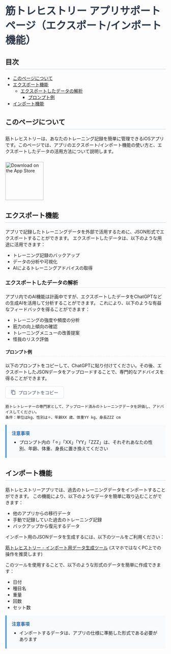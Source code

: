 <div class="page-title">
  <h1>筋トレヒストリー アプリサポートページ（エクスポート/インポート機能）</h1>
</div>

## 目次

- [このページについて](#このページについて)
- [エクスポート機能](#エクスポート機能)
  - [エクスポートしたデータの解析](#エクスポートしたデータの解析)
    - [プロンプト例](#プロンプト例)
- [インポート機能](#インポート機能)

## このページについて

筋トレヒストリーは、あなたのトレーニング記録を簡単に管理できるiOSアプリです。このページでは、アプリのエクスポート/インポート機能の使い方と、エクスポートしたデータの活用方法について説明します。

<div class="app-store-link">
  <a href="https://getapp.cc/app/6745604705" target="_blank" rel="noopener">
    <img src="https://developer.apple.com/assets/elements/badges/download-on-the-app-store.svg" alt="Download on the App Store" width="120">
  </a>
</div>

## エクスポート機能

アプリで記録したトレーニングデータを外部で活用するために、JSON形式でエクスポートすることができます。
エクスポートしたデータは、以下のような用途に活用できます：
- トレーニング記録のバックアップ
- データの分析や可視化
- AIによるトレーニングアドバイスの取得

### エクスポートしたデータの解析

アプリ内でのAI機能は計画中ですが、エクスポートしたデータをChatGPTなどの生成AIを活用して分析することができます。
これにより、以下のような有益なフィードバックを得ることができます：

- トレーニングの強度や頻度の分析
- 筋力の向上傾向の確認
- トレーニングメニューの改善提案
- 怪我のリスク評価

#### プロンプト例

以下のプロンプトをコピーして、ChatGPTに貼り付けてください。その後、エクスポートしたJSONデータをアップロードすることで、専門的なアドバイスを得ることができます。

<div class="copy-container">
  <button onclick="copyPrompt()" class="copy-button">
    <svg class="copy-icon" viewBox="0 0 24 24" width="16" height="16">
      <path d="M16 1H4C2.9 1 2 1.9 2 3v14h2V3h12V1zm3 4H8C6.9 5 6 5.9 6 7v14c0 1.1.9 2 2 2h11c1.1 0 2-.9 2-2V7c0-1.1-.9-2-2-2zm0 16H8V7h11v14z"/>
    </svg>
    プロンプトをコピー
  </button>
</div>

```text
筋トレトレーナーの専門家として、アップロード済みのトレーニングデータを評価し、アドバイスしてください。  
条件：単位はkg、性別は⚪︎、年齢XX 歳、体重YY kg、身長ZZZ cm
```

<div class="note-box">
  <strong>注意事項</strong>
  <ul>
    <li>プロンプト内の「⚪︎」「XX」「YY」「ZZZ」は、それぞれあなたの性別、年齢、体重、身長に置き換えてください</li>
  </ul>
</div>

## インポート機能

筋トレヒストリーアプリでは、過去のトレーニングデータをインポートすることができます。
この機能により、以下のようなデータを簡単に取り込むことができます：
- 他のアプリからの移行データ
- 手動で記録していた過去のトレーニング記録
- バックアップから復元するデータ

インポート用のJSONデータを生成するには、以下のツールをご利用ください：

[筋トレヒストリー - インポート用データ生成ツール](https://kintore-history.github.io/import-generator/)
(スマホではなくPC上での操作を推奨します)

このツールを使用することで、以下のような形式のデータを簡単に作成できます：
- 日付
- 種目名
- 重量
- 回数
- セット数

<div class="note-box">
  <strong>注意事項</strong>
  <ul>
    <li>インポートするデータは、アプリの仕様に準拠した形式である必要があります</li>
  </ul>
</div>

<script>
function copyPrompt() {
    const prompt = `筋トレトレーナーの専門家として、アップロード済みのトレーニングデータを評価し、アドバイスしてください。  
条件：単位はkg、性別は⚪︎、年齢XX 歳、体重YY kg、身長ZZZ cm`;
    navigator.clipboard.writeText(prompt).then(() => {
        const button = document.querySelector('.copy-button');
        const originalText = button.innerHTML;
        button.innerHTML = '<svg class="check-icon" viewBox="0 0 24 24" width="16" height="16"><path d="M9 16.17L4.83 12l-1.42 1.41L9 19 21 7l-1.41-1.41L9 16.17z"/></svg>コピーしました！';
        button.classList.add('copied');
        setTimeout(() => {
            button.innerHTML = originalText;
            button.classList.remove('copied');
        }, 2000);
    });
}
</script>

<style>
.page-title {
    margin-bottom: 2rem;
}

.page-title h1 {
    font-size: 2rem;
    font-weight: 600;
    color: #2d3748;
    margin: 0;
    padding: 0;
    border: none;
}

.app-store-link {
    margin: 1.5rem 0;
}

.app-store-link img {
    transition: opacity 0.2s ease;
}

.app-store-link img:hover {
    opacity: 0.8;
}

.copy-container {
    margin: 1rem 0;
}

.copy-button {
    display: inline-flex;
    align-items: center;
    gap: 8px;
    background-color: #ffffff;
    border: 1px solid #e2e8f0;
    color: #4a5568;
    padding: 8px 16px;
    font-size: 14px;
    font-weight: 500;
    border-radius: 6px;
    cursor: pointer;
    transition: all 0.2s ease;
    box-shadow: 0 1px 2px rgba(0, 0, 0, 0.05);
}

.copy-button:hover {
    background-color: #f7fafc;
    border-color: #cbd5e0;
}

.copy-button:active {
    background-color: #edf2f7;
}

.copy-button.copied {
    background-color: #48bb78;
    border-color: #48bb78;
    color: white;
}

.copy-icon {
    fill: currentColor;
}

.check-icon {
    fill: currentColor;
}

.note-box {
    background-color: #f8fafc;
    border-left: 4px solid #4299e1;
    padding: 1rem;
    margin: 1rem 0;
    border-radius: 0 4px 4px 0;
}

.note-box strong {
    color: #2b6cb0;
    display: block;
    margin-bottom: 0.5rem;
}

.note-box ul {
    margin: 0;
    padding-left: 1.5rem;
}

.note-box li {
    margin: 0.25rem 0;
}

h2 {
    border-bottom: 2px solid #e2e8f0;
    padding-bottom: 0.5rem;
    margin-top: 2rem;
}

h3 {
    border-bottom: 1px solid #e2e8f0;
    padding-bottom: 0.25rem;
    margin-top: 1.5rem;
}

h4 {
    border-bottom: 1px dashed #e2e8f0;
    padding-bottom: 0.25rem;
    margin-top: 1.25rem;
}
</style>
